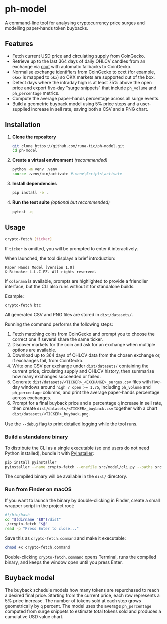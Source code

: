 # ph-model

A command-line tool for analysing cryptocurrency price surges and modelling
paper-hands token buybacks.

## Features

- Fetch current USD price and circulating supply from CoinGecko.
- Retrieve up to the last 364 days of daily OHLCV candles from an exchange via
  [ccxt](https://github.com/ccxt/ccxt) with automatic fallbacks to CoinGecko.
- Normalise exchange identifiers from CoinGecko to ccxt (for example, `okex`
  is mapped to `okx`) so OKX markets are supported out of the box.
- Detect days where the intraday high is at least 75% above the open price and
  export five-day "surge snippets" that include `ph_volume` and `ph_percentage`
  metrics.
- Compute the average paper-hands percentage across all surge events.
- Build a geometric buyback model using 5% price steps and a user-supplied
  increase in sell rate, saving both a CSV and a PNG chart.

## Installation

1. **Clone the repository**

    ```bash
    git clone https://github.com/runa-tic/ph-model.git
    cd ph-model
    ```

2. **Create a virtual environment** *(recommended)*

    ```bash
    python -m venv .venv
    source .venv/bin/activate #.venv\Scripts\activate
    ```

3. **Install dependencies**

    ```bash
    pip install -e .
    ```

4. **Run the test suite** *(optional but recommended)*

    ```bash
    pytest -q
    ```

## Usage

```bash
crypto-fetch [ticker]
```

If `ticker` is omitted, you will be prompted to enter it interactively.

When launched, the tool displays a brief introduction:

```
Paper Hands Model [Version 1.0]
© Bitmaker L.L.C-FZ. All rights reserved.
```

If `colorama` is available, prompts are highlighted to provide a friendlier
interface, but the CLI also runs without it for standalone builds.

Example:

```bash
crypto-fetch btc
```

All generated CSV and PNG files are stored in `dist/datasets/`.

Running the command performs the following steps:

1. Fetch matching coins from CoinGecko and prompt you to choose the correct one
   if several share the same ticker.
2. Discover markets for the coin and ask for an exchange when multiple options
   are available.
3. Download up to 364 days of OHLCV data from the chosen exchange or, if
   exchanges fail, from CoinGecko.
4. Write one CSV per exchange under `dist/datasets/` containing the current
   price, circulating supply and OHLCV history, then summarise how many
   exchanges succeeded or failed.
5. Generate `dist/datasets/<TICKER>_<EXCHANGE>_surges.csv` files with five-day
   windows around `high / open >= 1.75`, including `ph_volume` and
   `ph_percentage` columns, and print the average paper-hands percentage across
   exchanges.
6. Prompt for a final buyback price and a percentage `q` increase in sell rate,
   then create `dist/datasets/<TICKER>_buyback.csv` together with a chart
   `dist/datasets/<TICKER>_buyback.png`.

Use the `--debug` flag to print detailed logging while the tool runs.

### Build a standalone binary

To distribute the CLI as a single executable (so end users do not need Python installed),
bundle it with [PyInstaller](https://pyinstaller.org/):

```bash
pip install pyinstaller
pyinstaller --name crypto-fetch --onefile src/model/cli.py --paths src
```

The compiled binary will be available in the `dist/` directory.

### Run from Finder on macOS

If you want to launch the binary by double-clicking in Finder, create a small
wrapper script in the project root:

```bash
#!/bin/bash
cd "$(dirname "$0")/dist"
./crypto-fetch "$@"
read -p "Press Enter to close..."
```

Save this as `crypto-fetch.command` and make it executable:

```bash
chmod +x crypto-fetch.command
```

Double-clicking `crypto-fetch.command` opens Terminal, runs the compiled
binary, and keeps the window open until you press Enter.

## Buyback model

The buyback schedule models how many tokens are repurchased to reach a desired
final price. Starting from the current price, each row represents a 5% price
increase. The number of tokens sold at each step grows geometrically by `q`
percent. The model uses the average `ph_percentage` computed from surge snippets
to estimate total tokens sold and produces a cumulative USD value chart.

